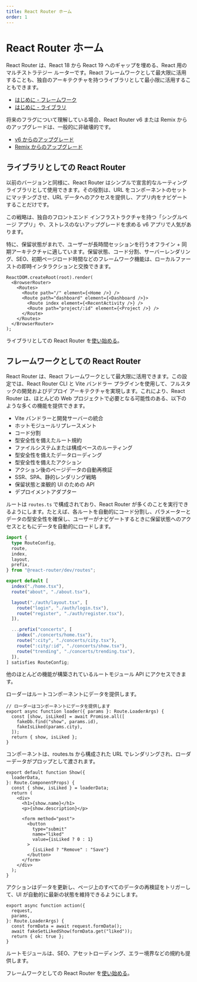 ```yaml
---
title: React Router ホーム
order: 1
---
```


# React Router ホーム

React Router は、React 18 から React 19 へのギャップを埋める、React 用のマルチストラテジー ルーターです。React フレームワークとして最大限に活用することも、独自のアーキテクチャを持つライブラリとして最小限に活用することもできます。

- [はじめに - フレームワーク](./start/framework/installation)
- [はじめに - ライブラリ](./start/library/installation)

将来のフラグについて理解している場合、React Router v6 または Remix からのアップグレードは、一般的に非破壊的です。

- [v6 からのアップグレード](./upgrading/v6)
- [Remix からのアップグレード](./upgrading/remix)

## ライブラリとしての React Router

以前のバージョンと同様に、React Router はシンプルで宣言的なルーティング ライブラリとして使用できます。その役割は、URL をコンポーネントのセットにマッチングさせ、URL データへのアクセスを提供し、アプリ内をナビゲートすることだけです。

この戦略は、独自のフロントエンド インフラストラクチャを持つ「シングルページ アプリ」や、ストレスのないアップグレードを求める v6 アプリで人気があります。

特に、保留状態がまれで、ユーザーが長時間セッションを行うオフライン + 同期アーキテクチャに適しています。保留状態、コード分割、サーバーレンダリング、SEO、初期ページロード時間などのフレームワーク機能は、ローカルファーストの即時インタラクションと交換できます。

```tsx
ReactDOM.createRoot(root).render(
  <BrowserRouter>
    <Routes>
      <Route path="/" element={<Home />} />
      <Route path="dashboard" element={<Dashboard />}>
        <Route index element={<RecentActivity />} />
        <Route path="project/:id" element={<Project />} />
      </Route>
    </Routes>
  </BrowserRouter>
);
```

ライブラリとしての React Router を[使い始める](./start/library/installation)。

## フレームワークとしての React Router

React Router は、React フレームワークとして最大限に活用できます。この設定では、React Router CLI と Vite バンドラー プラグインを使用して、フルスタックの開発およびデプロイ アーキテクチャを実現します。これにより、React Router は、ほとんどの Web プロジェクトで必要となる可能性のある、以下のような多くの機能を提供できます。

- Vite バンドラーと開発サーバーの統合
- ホットモジュールリプレースメント
- コード分割
- 型安全性を備えたルート規約
- ファイルシステムまたは構成ベースのルーティング
- 型安全性を備えたデータローディング
- 型安全性を備えたアクション
- アクション後のページデータの自動再検証
- SSR、SPA、静的レンダリング戦略
- 保留状態と楽観的 UI のための API
- デプロイメントアダプター

ルートは `routes.ts` で構成されており、React Router が多くのことを実行できるようにします。たとえば、各ルートを自動的にコード分割し、パラメーターとデータの型安全性を確保し、ユーザーがナビゲートするときに保留状態へのアクセスとともにデータを自動的にロードします。

```ts
import {
  type RouteConfig,
  route,
  index,
  layout,
  prefix,
} from "@react-router/dev/routes";

export default [
  index("./home.tsx"),
  route("about", "./about.tsx"),

  layout("./auth/layout.tsx", [
    route("login", "./auth/login.tsx"),
    route("register", "./auth/register.tsx"),
  ]),

  ...prefix("concerts", [
    index("./concerts/home.tsx"),
    route(":city", "./concerts/city.tsx"),
    route(":city/:id", "./concerts/show.tsx"),
    route("trending", "./concerts/trending.tsx"),
  ]),
] satisfies RouteConfig;
```

他のほとんどの機能が構築されているルートモジュール API にアクセスできます。

ローダーはルートコンポーネントにデータを提供します。

```tsx
// ローダーはコンポーネントにデータを提供します
export async function loader({ params }: Route.LoaderArgs) {
  const [show, isLiked] = await Promise.all([
    fakeDb.find("show", params.id),
    fakeIsLiked(params.city),
  ]);
  return { show, isLiked };
}
```

コンポーネントは、routes.ts から構成された URL でレンダリングされ、ローダーデータがプロップとして渡されます。

```tsx
export default function Show({
  loaderData,
}: Route.ComponentProps) {
  const { show, isLiked } = loaderData;
  return (
    <div>
      <h1>{show.name}</h1>
      <p>{show.description}</p>

      <form method="post">
        <button
          type="submit"
          name="liked"
          value={isLiked ? 0 : 1}
        >
          {isLiked ? "Remove" : "Save"}
        </button>
      </form>
    </div>
  );
}
```

アクションはデータを更新し、ページ上のすべてのデータの再検証をトリガーして、UI が自動的に最新の状態を維持できるようにします。

```tsx
export async function action({
  request,
  params,
}: Route.LoaderArgs) {
  const formData = await request.formData();
  await fakeSetLikedShow(formData.get("liked"));
  return { ok: true };
}
```

ルートモジュールは、SEO、アセットローディング、エラー境界などの規約も提供します。

フレームワークとしての React Router を[使い始める](./start/framework/installation)。

